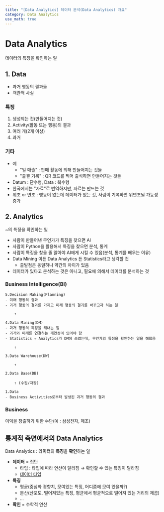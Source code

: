 ```yaml
---
title: "[Data Analytics] 데이터 분석(Data Analytics) 개요"
category: Data Analytics
use_math: true
---
```


# Data Analytics
데이터의 특징을 확인하는 일

## 1. Data
- 과거 행동의 결과들
- 객관적 사실

### 특징
1. 생성되는 것(만들어지는 것)
2. Activity(활동 또는 행동)의 결과
3. 여러 개(2개 이상)
4. 과거

### 기타
- 예
    - "일 매출" : 판매 활동에 의해 만들어지는 것들
    - "출결 기록" : QR 코드를 찍어 출석하면 만들어지는 것들
- Datum : 단수형, Data : 복수형
- 한국에서는 "자료"로 번역하지만, 자료는 만드는 것
- 위조 or 변조 : 행동이 없는데 데이터가 있는 것, 사람이 기록하면 위변조될 가능성 증가

## 2. Analytics
~의 특징을 확인하는 일

- 사람이 만들어낸 무언가가 특징을 찾으면 AI
- 사람이 Python을 활용해서 특징을 찾으면 분석, 통계
- 사람이 특징을 찾을 줄 알아야 AI에게 시킬 수 있음(분석, 통계를 배우는 이유)
- Data Mining 이든 Data Analytics 든 Statistics라고 생각할 것
    - 출발점은 동일하나 약간의 차이가 있음
- 데이터가 있다고 분석하는 것은 아니고, 필요에 의해서 데이터를 분석하는 것

### Business Intelligence(BI)
    5.Decision Making(Planning)
    - 미래 행동의 결과
    - 과거 행동의 결과를 가지고 미래 행동의 결과를 바꾸고자 하는 일
    
        ↑
    
    4.Data Mining(DM)
    - 과거 행동의 특징을 캐내는 일
    - 과거와 미래를 연결하는 개연성이 있어야 함
    - Statistics ⇒ Analytics가 DM에 쓰였는데, 무언가의 특징을 확인하는 일을 해왔음
    
        ↑
    
    3.Data Warehouse(DW)
    
        ↑
    
    2.Data Base(DB)
    
        ↑ (수집/저장)
    
    1.Data
    - Business Activities로부터 발생된 과거 행동의 결과



### Business
이익을 창출하기 위한 수단(예 : 삼성전자, 제조)

## 통계적 측면에서의 Data Analytics
Data Analytics : **데이터**의 **특징**을 **확인**하는 일
- **데이터** = 집단
    - 타입 : 타입에 따라 연산이 달라짐 → 확인할 수 있는 특징이 달라짐
    - <a href ="https://m.blog.naver.com/dairum_enc/221409597367">데이터 타입</a>
- **특징**
    - 평균(중심화 경향치, 모여있는 특징, 어디쯤에 모여 있을까?)
    - 분산(산포도, 떨어져있는 특징, 평균에서 평균적으로 떨어져 있는 거리의 제곱)
    - ...
- **확인** = 수학적 연산
